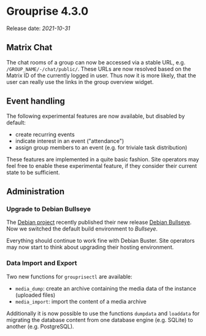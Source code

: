 # Grouprise 4.3.0

Release date: *2021-10-31*

## Matrix Chat

The chat rooms of a group can now be accessed via a stable URL, e.g. `/GROUP_NAME/-/chat/public/`.
These URLs are now resolved based on the Matrix ID of the currently logged in user.
Thus now it is more likely, that the user can really use the links in the group overview widget.


## Event handling

The following experimental features are now available, but disabled by default:

* create recurring events
* indicate interest in an event ("attendance")
* assign group members to an event (e.g. for triviale task distribution)

These features are implemented in a quite basic fashion.
Site operators may feel free to enable these experimental feature, if they consider their current
state to be sufficient.


## Administration

### Upgrade to Debian Bullseye

The [Debian project](https://www.debian.org/) recently published their new release
[Debian Bullseye](https://www.debian.org/releases/bullseye/).
Now we switched the default build environment to *Bullseye*.

Everything should continue to work fine with Debian Buster.
Site operators may now start to think about upgrading their hosting environment.


### Data Import and Export

Two new functions for `grouprisectl` are available:
* `media_dump`: create an archive containing the media data of the instance (uploaded files)
* `media_import`: import the content of a media archive

Additionally it is now possible to use the functions `dumpdata` and `loaddata` for migrating the
database content from one database engine (e.g. SQLite) to another (e.g. PostgreSQL).
